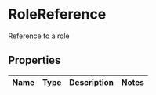

# RoleReference

Reference to a role
## Properties

Name | Type | Description | Notes
------------ | ------------- | ------------- | -------------



